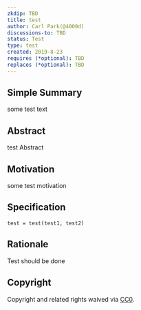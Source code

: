 ```yaml
---
zkdip: TBD
title: test
author: Carl Park(@4000d)
discussions-to: TBD
status: Test
type: test
created: 2019-8-23
requires (*optional): TBD
replaces (*optional): TBD
---
```


## Simple Summary
some test text

## Abstract
test Abstract

## Motivation
some test motivation

## Specification
```
test = test(test1, test2)
```

## Rationale
Test should be done

## Copyright
Copyright and related rights waived via [CC0](https://creativecommons.org/publicdomain/zero/1.0/).
